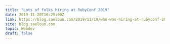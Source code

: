 ```yaml
---
title: "Lots of folks hiring at RubyConf 2019"
date: 2019-11-20T16:25:00Z
link: https://blog.saeloun.com/2019/11/19/who-was-hiring-at-rubyconf-2019?utm_medium=RSS&utm_source=hune
site: blog.saeloun.com
topic: Webdev
draft: false
---
```

